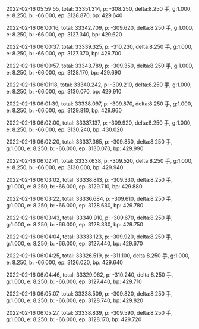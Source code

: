2022-02-16 05:59:55, total: 33351.314, p: -308.250, delta:8.250 手, g:1.000, e: 8.250, b: -66.000, ep: 3128.870, bp: 429.640

2022-02-16 06:00:16, total: 33342.709, p: -309.620, delta:8.250 手, g:1.000, e: 8.250, b: -66.000, ep: 3127.340, bp: 429.620

2022-02-16 06:00:37, total: 33339.325, p: -310.230, delta:8.250 手, g:1.000, e: 8.250, b: -66.000, ep: 3127.370, bp: 429.700

2022-02-16 06:00:57, total: 33343.789, p: -309.350, delta:8.250 手, g:1.000, e: 8.250, b: -66.000, ep: 3128.170, bp: 429.690

2022-02-16 06:01:18, total: 33340.242, p: -309.210, delta:8.250 手, g:1.000, e: 8.250, b: -66.000, ep: 3130.070, bp: 429.910

2022-02-16 06:01:39, total: 33338.097, p: -309.870, delta:8.250 手, g:1.000, e: 8.250, b: -66.000, ep: 3129.810, bp: 429.960

2022-02-16 06:02:00, total: 33337.137, p: -309.920, delta:8.250 手, g:1.000, e: 8.250, b: -66.000, ep: 3130.240, bp: 430.020

2022-02-16 06:02:20, total: 33337.365, p: -309.850, delta:8.250 手, g:1.000, e: 8.250, b: -66.000, ep: 3130.070, bp: 429.990

2022-02-16 06:02:41, total: 33337.638, p: -309.520, delta:8.250 手, g:1.000, e: 8.250, b: -66.000, ep: 3130.000, bp: 429.940

2022-02-16 06:03:02, total: 33338.813, p: -309.330, delta:8.250 手, g:1.000, e: 8.250, b: -66.000, ep: 3129.710, bp: 429.880

2022-02-16 06:03:22, total: 33336.684, p: -309.610, delta:8.250 手, g:1.000, e: 8.250, b: -66.000, ep: 3128.630, bp: 429.780

2022-02-16 06:03:43, total: 33340.910, p: -309.670, delta:8.250 手, g:1.000, e: 8.250, b: -66.000, ep: 3128.330, bp: 429.750

2022-02-16 06:04:04, total: 33333.123, p: -309.920, delta:8.250 手, g:1.000, e: 8.250, b: -66.000, ep: 3127.440, bp: 429.670

2022-02-16 06:04:25, total: 33326.519, p: -311.100, delta:8.250 手, g:1.000, e: 8.250, b: -66.000, ep: 3126.020, bp: 429.640

2022-02-16 06:04:46, total: 33329.062, p: -310.240, delta:8.250 手, g:1.000, e: 8.250, b: -66.000, ep: 3127.440, bp: 429.710

2022-02-16 06:05:07, total: 33338.509, p: -309.820, delta:8.250 手, g:1.000, e: 8.250, b: -66.000, ep: 3128.740, bp: 429.820

2022-02-16 06:05:27, total: 33338.839, p: -309.590, delta:8.250 手, g:1.000, e: 8.250, b: -66.000, ep: 3128.170, bp: 429.720